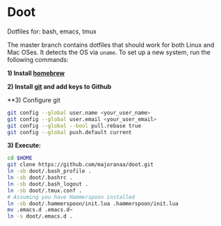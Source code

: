 Doot
=========

Dotfiles for: bash, emacs, tmux

The master branch contains dotfiles that should work for both Linux and Mac OSes. It detects the OS
via `uname`. To set up a new system, run the following commands:

**1) Install [homebrew](https://brew.sh)**

**2) Install [git](http://git-scm.com/downloads) and add keys to Github**

**3) Configure git
```sh
git config --global user.name <your_user_name>
git config --global user.email <your_user_email>
git config --global --bool pull.rebase true
git config --global push.default current
```

**3) Execute:**
```sh
cd $HOME
git clone https://github.com/majoranaa/doot.git
ln -sb doot/.bash_profile .
ln -sb doot/.bashrc .
ln -sb doot/.bash_logout .
ln -sb doot/.tmux.conf .
# Assuming you have Hammerspoon installed
ln -sb doot/.hammerspoon/init.lua .hammerspoon/init.lua
mv .emacs.d .emacs.d~
ln -s doot/.emacs.d .
```